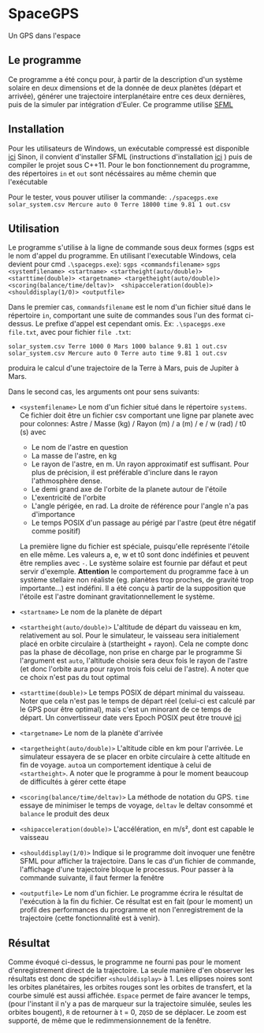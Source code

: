 # SpaceGPS
 Un GPS dans l'espace

## Le programme
Ce programme a été conçu pour, à partir de la description d'un système solaire en deux dimensions et de la donnée de deux planètes (départ et arrivée), générer une trajectoire interplanétaire entre ces deux dernières, puis de la simuler par intégration d'Euler.
Ce programme utilise [SFML](https://www.sfml-dev.org/)

## Installation
Pour les utilisateurs de Windows, un exécutable compressé est disponible [ici](https://github.com/couisse/SpaceGPS/releases)
Sinon, il convient d'installer SFML (instructions d'installation [ici](https://www.sfml-dev.org/tutorials/2.6/) ) puis de compiler le projet sous C++11.
Pour le bon fonctionnement du programme, des répertoires `in` et `out` sont nécéssaires au même chemin que l'exécutable

Pour le tester, vous pouver utiliser la commande:
`./spacegps.exe solar_system.csv Mercure auto 0 Terre 18000 time 9.81 1 out.csv`

## Utilisation
Le programme s'utilise à la ligne de commande sous deux formes (sgps est le nom d'appel du programme. En utilisant l'executable Windows, cela devient pour cmd `.\spacegps.exe`):
`sgps <commandsfilename>`
`sgps <systemfilename> <startname> <startheight(auto/double)> <starttime(double)> <targetname> <targetheight(auto/double)>
 <scoring(balance/time/deltav)>  <shipacceleration(double)> <shoulddisplay(1/0)> <outputfile>
`

Dans le premier cas, `commandsfilename` est le nom d'un fichier situé dans le répertoire `in`, comportant une suite de commandes sous l'un des format ci-dessus. Le prefixe d'appel est cependant omis.
Ex:
`.\spacegps.exe file.txt`, avec pour fichier `file .txt`:
```
solar_system.csv Terre 1000 0 Mars 1000 balance 9.81 1 out.csv
solar_system.csv Mercure auto 0 Terre auto time 9.81 1 out.csv
```
produira le calcul d'une trajectoire de la Terre à Mars, puis de Jupiter à Mars.


Dans le second cas, les arguments ont pour sens suivants:
+ `<systemfilename>` Le nom d'un fichier situé dans le répertoire `systems`. Ce fichier doit être un fichier csv comportant une ligne par planete avec pour colonnes:
    Astre /	Masse (kg)	/ Rayon (m)	/ a (m)	/ e	 / w (rad) / t0 (s) avec
    - Le nom de l'astre en question
    - La masse de l'astre, en kg
    - Le rayon de l'astre, en m. Un rayon approximatif est suffisant. Pour plus de précision, il est préférable d'inclure dans le rayon l'athmosphère dense.
    - Le demi grand axe de l'orbite de la planete autour de l'étoile
    - L'exentricité de l'orbite
    - L'angle périgée, en rad. La droite de référence pour l'angle n'a pas d'importance
    - Le temps POSIX d'un passage au périgé par l'astre (peut être négatif comme positif)

    La première ligne du fichier est spéciale, puisqu'elle représente l'étoile en elle même. Les valeurs a, e, w et t0 sont donc indéfinies et peuvent être remplies avec `-`. Le système solaire est fournie par défaut et peut servir d'exemple.
    **Attention** le comportement du programme face à un système stellaire non réaliste (eg. planètes trop proches, de gravité trop importante...) est indéfini. Il a été conçu à partir de la supposition que l'étoile est l'astre dominant gravitationnellement le système.

+ `<startname>` Le nom de la planète de départ
+ `<startheight(auto/double)>` L'altitude de départ du vaisseau en km, relativement au sol. Pour le simulateur, le vaisseau sera initialement placé en orbite circulaire à (startheight + rayon). Cela ne compte donc pas la phase de décollage, non prise en charge par le programme Si l'argument est `auto`, l'altitude choisie sera deux fois le rayon de l'astre (et donc l'orbite aura pour rayon trois fois celui de l'astre). A noter que ce choix n'est pas du tout optimal
+ `<starttime(double)>` Le temps POSIX de départ minimal du vaisseau. Noter que cela n'est pas le temps de départ réel (celui-ci est calculé par le GPS pour être optimal), mais c'est un minorant de ce temps de départ. Un convertisseur date vers Epoch POSIX peut être trouvé [ici](https://www.epochconverter.com/)
+ `<targetname>` Le nom de  la planète d'arrivée
+ `<targetheight(auto/double)>` L'altitude cible en km pour l'arrivée. Le simulateur essayera de se placer en orbite circulaire à cette altitude en fin de voyage. `auto`a un comportement identique à celui de `<startheight>`. A noter que le programme à pour le moment beaucoup de difficultés à gérer cette étape
+ `<scoring(balance/time/deltav)>` La méthode de notation du GPS. `time` essaye de minimiser le temps de voyage, `deltav` le deltav consommé et `balance` le produit des deux
+ `<shipacceleration(double)>` L'accélération, en m/s², dont est capable le vaisseau
+ `<shoulddisplay(1/0)>` Indique si le programme doit invoquer une fenêtre SFML pour afficher la trajectoire. Dans le cas d'un fichier de commande, l'affichage d'une trajectoire bloque le processus. Pour passer à la commande suivante, il faut fermer la fenêtre
+ `<outputfile>` Le nom d'un fichier. Le programme écrira le résultat de l'exécution à la fin du fichier. Ce résultat est en fait (pour le moment) un profil des performances du programme et non l'enregistrement de la trajectoire (cette fonctionnalité est à venir).

## Résultat

Comme évoqué ci-dessus, le programme ne fourni pas pour le moment d'enregistrement direct de la trajectoire. La seule manière d'en observer les résultats est donc de spécifier `<shoulddisplay>` à 1. Les ellipses noires sont les orbites planétaires, les orbites rouges sont les orbites de transfert, et la courbe simulé est aussi affichée. `Espace` permet de faire avancer le temps, (pour l'instant il n'y a pas de marqueur sur la trajectoire simulée, seules les orbites bougent), `R` de retourner à t = 0, `ZQSD` de se déplacer. Le zoom est supporté, de même que le redimmensionnement de la fenêtre.